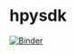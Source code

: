 # hpysdk

[![Binder](https://mybinder.org/badge_logo.svg)](https://mybinder.org/v2/gh/deeplook/hpysdk/master?urlpath=lab)
